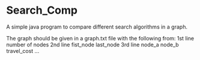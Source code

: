 # Search_Comp
A simple java program to compare different search algorithms in a graph. 

The graph should be given in a graph.txt file with the following from:
1st line number of nodes
2nd line fist_node last_node
3rd line node_a node_b travel_cost ...
